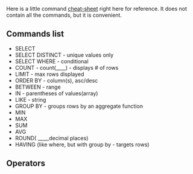 Here is a little command [cheat-sheet](http://www.zentut.com/wp-content/uploads/2012/10/sqlcheatsheet.jpg) right here for reference. It does not contain all the commands, but it is convenient.

## Commands list

* SELECT
* SELECT DISTINCT - unique values only
* SELECT WHERE - conditional
* COUNT - count(____) - displays # of rows
* LIMIT - max rows displayed
* ORDER BY - column(s), asc/desc
* BETWEEN - range
* IN - parentheses of values(array)
* LIKE - string
* GROUP BY - groups rows by an aggregate function
* MIN
* MAX
* SUM
* AVG
* ROUND( ____,decimal places)
* HAVING (like where, but with group by - targets rows)


## Operators

